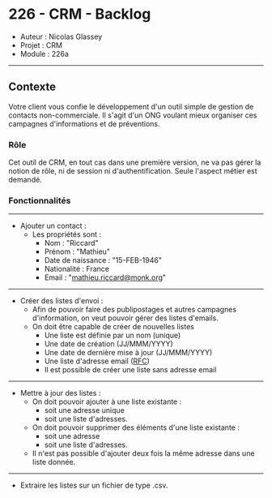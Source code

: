 # 226 - CRM - Backlog

* Auteur : Nicolas Glassey
* Projet : CRM
* Module : 226a

---

## Contexte
Votre client vous confie le développement d'un outil simple de gestion de contacts non-commerciale. Il s'agit d'un ONG voulant mieux organiser ces campagnes d'informations et de préventions.

### Rôle

Cet outil de CRM, en tout cas dans une première version, ne va pas gérer la notion de rôle, ni de session ni d'authentification. Seule l'aspect métier est demandé.

### Fonctionnalités

---
* Ajouter un contact :
    * Les propriétés sont :
        * Nom : "Riccard"
        * Prénom : "Mathieu"
        * Date de naissance : "15-FEB-1946"
        * Nationalité : France
        * Email : "mathieu.riccard@monk.org"

---
* Créer des listes d'envoi : 
    * Afin de pouvoir faire des publipostages et autres campagnes d'information, on veut pouvoir gérer des listes d'emails.
    * On doit être capable de créer de nouvelles listes
        * Une liste est définie par un nom (unique)
        * Une date de création (JJ/MMM/YYYY)
        * Une date de dernière mise à jour (JJ/MMM/YYYY)
        * Une liste d'adresse email ([RFC](http://www.faqs.org/rfcs/rfc822.html))
        * Il est possible de créer une liste sans adresse email

---
* Mettre à jour des listes :
    * On doit pouvoir ajouter à une liste existante : 
        * soit une adresse unique 
        * soit une liste d'adresses.
    * On doit pouvoir supprimer des éléments d'une liste existante :
        * soit une adresse
        * soit une liste d'adresses.
    * Il n'est pas possible d'ajouter deux fois la même adresse dans une liste donnée.

---
* Extraire les listes sur un fichier de type .csv.